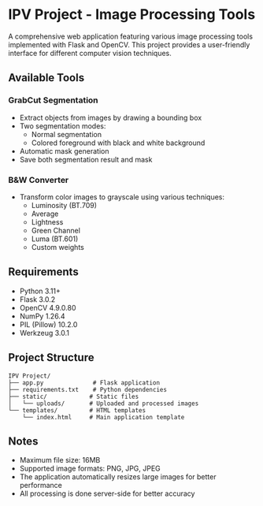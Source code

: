 # IPV Project - Image Processing Tools

A comprehensive web application featuring various image processing tools implemented with Flask and OpenCV. This project provides a user-friendly interface for different computer vision techniques.

## Available Tools

### GrabCut Segmentation
- Extract objects from images by drawing a bounding box
- Two segmentation modes:
  - Normal segmentation
  - Colored foreground with black and white background
- Automatic mask generation
- Save both segmentation result and mask

### B&W Converter
- Transform color images to grayscale using various techniques:
  - Luminosity (BT.709)
  - Average
  - Lightness
  - Green Channel
  - Luma (BT.601)
  - Custom weights

## Requirements

- Python 3.11+
- Flask 3.0.2
- OpenCV 4.9.0.80
- NumPy 1.26.4
- PIL (Pillow) 10.2.0
- Werkzeug 3.0.1

## Project Structure

```
IPV Project/
├── app.py              # Flask application
├── requirements.txt    # Python dependencies
├── static/            # Static files
│   └── uploads/       # Uploaded and processed images
└── templates/         # HTML templates
    └── index.html     # Main application template
```

## Notes

- Maximum file size: 16MB
- Supported image formats: PNG, JPG, JPEG
- The application automatically resizes large images for better performance
- All processing is done server-side for better accuracy
